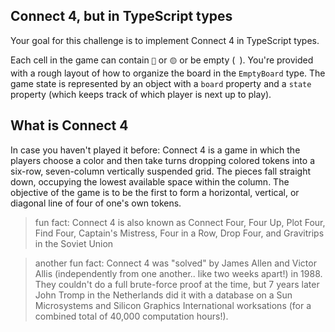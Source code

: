 ## Connect 4, but in TypeScript types

Your goal for this challenge is to implement Connect 4 in TypeScript types.

Each cell in the game can contain `🔴` or `🟡` or be empty (` `). You're provided with a rough layout of how to organize the board in the `EmptyBoard` type. The game state is represented by an object with a `board` property and a `state` property (which keeps track of which player is next up to play).

## What is Connect 4

In case you haven't played it before: Connect 4 is a game in which the players choose a color and then take turns dropping colored tokens into a six-row, seven-column vertically suspended grid. The pieces fall straight down, occupying the lowest available space within the column. The objective of the game is to be the first to form a horizontal, vertical, or diagonal line of four of one's own tokens.

> fun fact:
> Connect 4 is also known as Connect Four, Four Up, Plot Four, Find Four, Captain's Mistress, Four in a Row, Drop Four, and Gravitrips in the Soviet Union

> another fun fact:
> Connect 4 was "solved" by James Allen and Victor Allis (independently from one another.. like two weeks apart!) in 1988. They couldn't do a full brute-force proof at the time, but 7 years later John Tromp in the Netherlands did it with a database on a Sun Microsystems and Silicon Graphics International worksations (for a combined total of 40,000 computation hours!).
